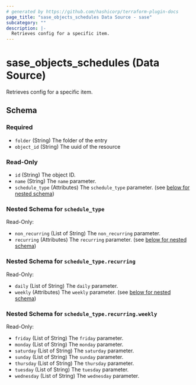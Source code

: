 ```yaml
---
# generated by https://github.com/hashicorp/terraform-plugin-docs
page_title: "sase_objects_schedules Data Source - sase"
subcategory: ""
description: |-
  Retrieves config for a specific item.
---
```


# sase_objects_schedules (Data Source)

Retrieves config for a specific item.



<!-- schema generated by tfplugindocs -->
## Schema

### Required

- `folder` (String) The folder of the entry
- `object_id` (String) The uuid of the resource

### Read-Only

- `id` (String) The object ID.
- `name` (String) The `name` parameter.
- `schedule_type` (Attributes) The `schedule_type` parameter. (see [below for nested schema](#nestedatt--schedule_type))

<a id="nestedatt--schedule_type"></a>
### Nested Schema for `schedule_type`

Read-Only:

- `non_recurring` (List of String) The `non_recurring` parameter.
- `recurring` (Attributes) The `recurring` parameter. (see [below for nested schema](#nestedatt--schedule_type--recurring))

<a id="nestedatt--schedule_type--recurring"></a>
### Nested Schema for `schedule_type.recurring`

Read-Only:

- `daily` (List of String) The `daily` parameter.
- `weekly` (Attributes) The `weekly` parameter. (see [below for nested schema](#nestedatt--schedule_type--recurring--weekly))

<a id="nestedatt--schedule_type--recurring--weekly"></a>
### Nested Schema for `schedule_type.recurring.weekly`

Read-Only:

- `friday` (List of String) The `friday` parameter.
- `monday` (List of String) The `monday` parameter.
- `saturday` (List of String) The `saturday` parameter.
- `sunday` (List of String) The `sunday` parameter.
- `thursday` (List of String) The `thursday` parameter.
- `tuesday` (List of String) The `tuesday` parameter.
- `wednesday` (List of String) The `wednesday` parameter.


